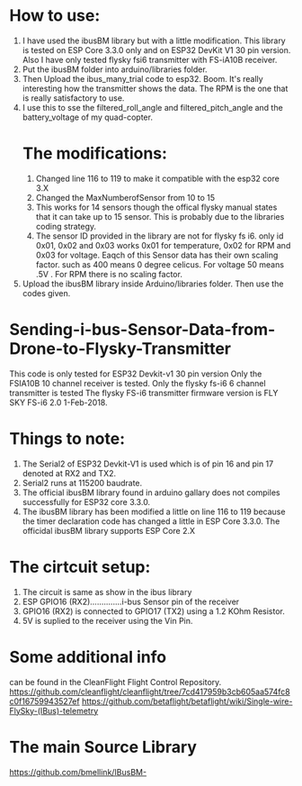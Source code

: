 # How to use:
1. I have used the ibusBM library but with a little modification. This library is tested on ESP Core 3.3.0 only and on ESP32 DevKit V1 30 pin version. Also I have only tested flysky fsi6 transmitter with FS-iA10B receiver.
2. Put the ibusBM folder into arduino/libraries folder.
3. Then Upload the ibus_many_trial code to esp32. Boom. It's really interesting how the transmitter shows the data. The RPM is the one that is really satisfactory to use.
4. I use this to sse the filtered_roll_angle and filtered_pitch_angle and the battery_voltage of my quad-copter.
   # The modifications:
   1. Changed line 116 to 119 to make it compatible with the esp32 core 3.X
   2. Changed the MaxNumberofSensor from 10 to 15
   3. This works for 14 sensors though the offical flysky manual states that it can take up to 15 sensor. This is probably due to the libraries coding strategy.
   4. The sensor ID provided in the library are not for flysky fs i6. only id 0x01, 0x02 and 0x03 works 0x01 for temperature, 0x02 for RPM and 0x03 for voltage. Eaqch of this Sensor data has their own scaling factor. such as 400 means 0 degree celicus. For voltage 50 means .5V . For RPM there is no scaling factor.
5. Upload the ibusBM library inside Arduino/libraries folder. Then use the codes given.
# Sending-i-bus-Sensor-Data-from-Drone-to-Flysky-Transmitter
This code is only tested for ESP32 Devkit-v1 30 pin version
Only the FSIA10B 10 channel receiver is tested.
Only the flysky fs-i6 6 channel transmitter is tested 
The flysky FS-i6 transmitter firmware version is FLY SKY FS-i6 2.0 1-Feb-2018.
# Things to note:
1. The Serial2 of ESP32 Devkit-V1 is used which is of pin 16 and pin 17 denoted at RX2 and TX2.
2. Serial2 runs at 115200 baudrate.
3. The official ibusBM library found in arduino gallary does not compiles successfully for ESP32 core  3.3.0.
4. The ibusBM library has been modified a little on line 116 to 119 because the timer declaration code has changed a little in ESP Core 3.3.0. The officidal ibusBM library supports ESP Core 2.X


# The cirtcuit setup:
1. The circuit is same as show in the ibus library
2. ESP GPIO16 (RX2)..............i-bus Sensor pin of the receiver
3. GPIO16 (RX2) is connected to GPIO17 (TX2) using a 1.2 KOhm Resistor.
4. 5V is suplied to the receiver using the Vin Pin.


# Some additional info 
can be found in the CleanFlight Flight Control Repository.
https://github.com/cleanflight/cleanflight/tree/7cd417959b3cb605aa574fc8c0f16759943527ef
https://github.com/betaflight/betaflight/wiki/Single-wire-FlySky-(IBus)-telemetry

# The main Source Library
https://github.com/bmellink/IBusBM-
